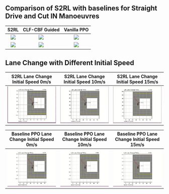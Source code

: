 ## Comparison of S2RL with baselines for Straight Drive and Cut IN Manoeuvres

S2RL	   		    |CLF-CBF Guided		| Vanilla PPO
:-------------------------:|:------------------------:|:------------------------:
![](https://github.com/britig/S2RL-Policies/blob/main/Demonstrations/S2RLACC.gif)| ![](https://github.com/britig/S2RL-Policies/blob/main/Demonstrations/ACCGuided.gif)|![](https://github.com/britig/S2RL-Policies/blob/main/Demonstrations/ACCOriginal.gif)
![](https://github.com/britig/S2RL-Policies/blob/main/Demonstrations/S2RLCUTIN.gif)| ![](https://github.com/britig/S2RL-Policies/blob/main/Demonstrations/GuidedCutIN.gif)|![](https://github.com/britig/S2RL-Policies/blob/main/Demonstrations/OriginalCutIn.gif)

## Lane Change with Different Initial Speed

S2RL Lane Change Initial Speed 0m/s   		    |S2RL Lane Change Initial Speed 10m/s  		| S2RL Lane Change Initial Speed 15m/s
:-------------------------:|:------------------------:|:------------------------:
![](https://github.com/britig/S2RL-Policies/blob/main/Demonstrations/S2RLeftLaneChangeSpeed0.gif)| ![](https://github.com/britig/S2RL-Policies/blob/main/Demonstrations/S2RLeftLaneChangeSpeed10.gif)|![](https://github.com/britig/S2RL-Policies/blob/main/Demonstrations/S2RLeftLaneChangeSpeed15.gif)

Baseline PPO Lane Change Initial Speed 0m/s   		    |Baseline PPO Lane Change Initial Speed 10m/s  		| Baseline PPO Lane Change Initial Speed 15m/s
:-------------------------:|:------------------------:|:------------------------:
![](https://github.com/britig/S2RL-Policies/blob/main/Demonstrations/OriginalPPOLaneChangeSpeed0.gif)| ![](https://github.com/britig/S2RL-Policies/blob/main/Demonstrations/OriginalPPOLaneChangeSpeed10.gif)|![](https://github.com/britig/S2RL-Policies/blob/main/Demonstrations/OriginalPPOLaneChangeSpeed15.gif)
